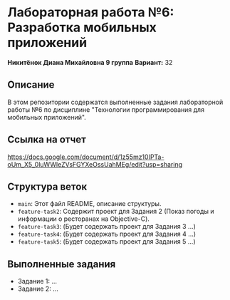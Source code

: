 # Лабораторная работа №6: Разработка мобильных приложений

**Никитёнок Диана Михайловна 9 группа**
**Вариант:** 32

## Описание
В этом репозитории содержатся выполненные задания лабораторной работы №6 по дисциплине "Технологии программирования для мобильных приложений".

## Ссылка на отчет
https://docs.google.com/document/d/1z55mz10IPTa-oUm_X5_0luWWleZVsFGYXeOssUahMEg/edit?usp=sharing

## Структура веток
* `main`: Этот файл README, описание структуры.
* `feature-task2`: Содержит проект для Задания 2 (Показ погоды и информации о ресторанах на Objective-C).
* `feature-task3`: (Будет содержать проект для Задания 3 ...)
* `feature-task4`: (Будет содержать проект для Задания 4 ...)
* `feature-task5`: (Будет содержать проект для Задания 5 ...)

## Выполненные задания
* Задание 1: ...
* Задание 2: ...
